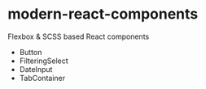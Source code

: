 # modern-react-components
Flexbox & SCSS based React components

- Button
- FilteringSelect
- DateInput
- TabContainer
